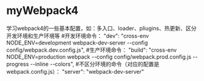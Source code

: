 # myWebpack4
学习webpack4的一些基本配置，如：多入口、loader、pliugins、热更新、区分开发环境和生产环境等
#开发环境命令：
 "dev": "cross-env NODE_ENV=development webpack-dev-server --config config/webpack.dev.config.js",
 #生产环境命令：
 "build": "cross-env NODE_ENV=production webpack --config config/webpack.prod.config.js --progress --inline --colors",
 #不区分环境的命令（对应的配置是webpack.config.js）：
  "server": "webpack-dev-server"
